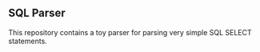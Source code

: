## SQL Parser

This repository contains a toy parser for parsing very simple SQL SELECT statements.
